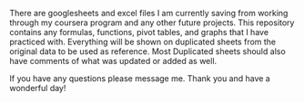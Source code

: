 There are googlesheets and excel files I am currently saving from working 
through my coursera program and any other future projects. This repository contains
any formulas, functions, pivot tables, and graphs that I have practiced with.
Everything will be shown on duplicated sheets from the original data to be used as reference.
Most Duplicated sheets should also have comments of what was updated or added as well.

If you have any questions please message me. 
Thank you and have a wonderful day!
